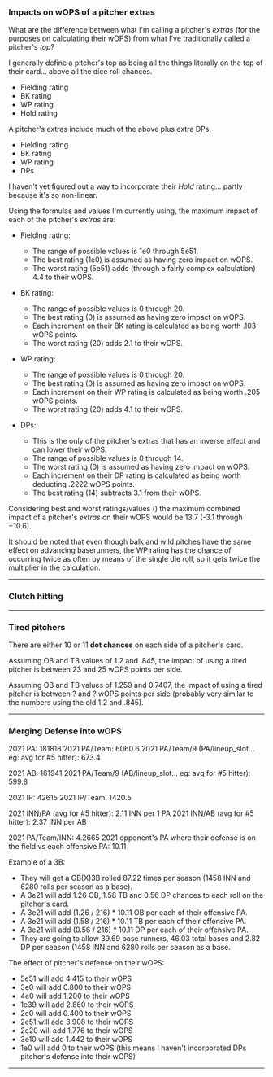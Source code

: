 ### Impacts on wOPS of a pitcher extras

What are the difference between what I'm calling a pitcher's _extras_ (for the purposes on calculating their wOPS) from what I've traditionally called a pitcher's _top_?

I generally define a pitcher's top as being all the things literally on the top of their card... above all the dice roll chances.

-   Fielding rating
-   BK rating
-   WP rating
-   Hold rating

A pitcher's extras include much of the above plus extra DPs.

-   Fielding rating
-   BK rating
-   WP rating
-   DPs

I haven't yet figured out a way to incorporate their _Hold_ rating... partly because it's so non-linear.

Using the formulas and values I'm currently using, the maximum impact of each of the pitcher's _extras_ are:

-   Fielding rating:

    -   The range of possible values is 1e0 through 5e51.
    -   The best rating (1e0) is assumed as having zero impact on wOPS.
    -   The worst rating (5e51) adds (through a fairly complex calculation) 4.4 to their wOPS.

-   BK rating:

    -   The range of possible values is 0 through 20.
    -   The best rating (0) is assumed as having zero impact on wOPS.
    -   Each increment on their BK rating is calculated as being worth .103 wOPS points.
    -   The worst rating (20) adds 2.1 to their wOPS.

-   WP rating:

    -   The range of possible values is 0 through 20.
    -   The best rating (0) is assumed as having zero impact on wOPS.
    -   Each increment on their WP rating is calculated as being worth .205 wOPS points.
    -   The worst rating (20) adds 4.1 to their wOPS.

-   DPs:
    -   This is the only of the pitcher's extras that has an inverse effect and can lower their wOPS.
    -   The range of possible values is 0 through 14.
    -   The worst rating (0) is assumed as having zero impact on wOPS.
    -   Each increment on their DP rating is calculated as being worth deducting .2222 wOPS points.
    -   The best rating (14) subtracts 3.1 from their wOPS.

Considering best and worst ratings/values () the maximum combined impact of a pitcher's _extras_ on their wOPS would be 13.7 (-3.1 through +10.6).

It should be noted that even though balk and wild pitches have the same effect on advancing baserunners, the WP rating has the chance of occurring twice as often by means of the single die roll, so it gets twice the multiplier in the calculation.

---

### Clutch hitting

---

### Tired pitchers

There are either 10 or 11 **dot chances** on each side of a pitcher's card.

Assuming OB and TB values of 1.2 and .845, the impact of using a tired pitcher is between 23 and 25 wOPS points per side.

Assuming OB and TB values of 1.259 and 0.7407, the impact of using a tired pitcher is between ? and ? wOPS points per side (probably very similar to the numbers using the old 1.2 and .845).

---

### Merging Defense into wOPS

2021 PA: 181818
2021 PA/Team: 6060.6
2021 PA/Team/9 (PA/lineup_slot... eg: avg for #5 hitter): 673.4

2021 AB: 161941
2021 PA/Team/9 (AB/lineup_slot... eg: avg for #5 hitter): 599.8

2021 IP: 42615
2021 IP/Team: 1420.5

2021 INN/PA (avg for #5 hitter): 2.11 INN per 1 PA
2021 INN/AB (avg for #5 hitter): 2.37 INN per AB

2021 PA/Team/INN: 4.2665
2021 opponent's PA where their defense is on the field vs each offensive PA: 10.11

Example of a 3B:

-   They will get a GB(X)3B rolled 87.22 times per season (1458 INN and 6280 rolls per season as a base).
-   A 3e21 will add 1.26 OB, 1.58 TB and 0.56 DP chances to each roll on the pitcher's card.
-   A 3e21 will add (1.26 / 216) * 10.11 OB per each of their offensive PA.
-   A 3e21 will add (1.58 / 216) * 10.11 TB per each of their offensive PA.
-   A 3e21 will add (0.56 / 216) * 10.11 DP per each of their offensive PA.
-   They are going to allow 39.69 base runners, 46.03 total bases and 2.82 DP per season (1458 INN and 6280 rolls per season as a base.

The effect of pitcher's defense on their wOPS:

-   5e51 will add 4.415 to their wOPS
-   3e0 will add 0.800 to their wOPS
-   4e0 will add 1.200 to their wOPS
-   1e39 will add 2.860 to their wOPS
-   2e0 will add 0.400 to their wOPS
-   2e51 will add 3.908 to their wOPS
-   2e20 will add 1.776 to their wOPS
-   3e10 will add 1.442 to their wOPS
-   1e0 will add 0 to their wOPS (this means I haven't incorporated DPs pitcher's defense into their wOPS)

---
